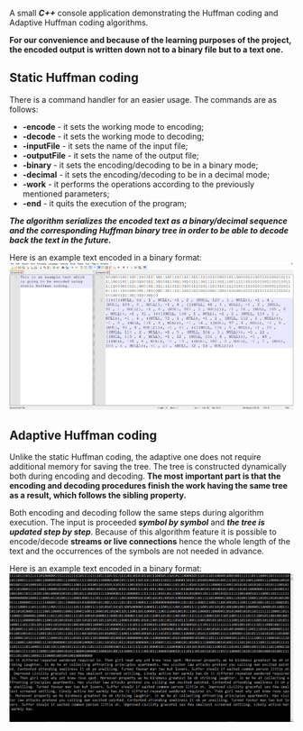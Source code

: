 A small **_C++_** console application demonstrating the Huffman coding and Adaptive Huffman coding algorithms. 

**For our convenience and because of the learning purposes of the project, the encoded output is written down not to a binary file but to a text one.**

## Static Huffman coding

There is a command handler for an easier usage. The commands are as follows:
* **-encode** - it sets the working mode to encoding;
* **-decode** - it sets the working mode to decoding;
* **-inputFile** - it sets the name of the input file;
* **-outputFile** - it sets the name of the output file;
* **-binary** - it sets the encoding/decoding to be in a binary mode;
* **-decimal** - it sets the encoding/decoding to be in a decimal mode;
* **-work** - it performs the operations according to the previously mentioned parameters;
* **-end** - it quits the execution of the program;

***The algorithm serializes the encoded text as a binary/decimal sequence and the corresponding Huffman binary tree in order to be able to decode back the text in the future.***

Here is an example text encoded in a binary format:
![static Huffman](static-huffman.png)

## Adaptive Huffman coding

Unlike the static Huffman coding, the adaptive one does not require additional memory for saving the tree. The tree is constructed dynamically both during encoding and decoding. **The most important part is that the encoding and decoding procedures finish the work having the same tree as a result, which follows the sibling property.**

Both encoding and decoding follow the same steps during algorithm execution. The input is proceeded ***symbol by symbol*** and ***the tree is updated step by step***. Because of this algorithm feature it is possible to encode/decode **streams or live connections** hence the whole length of the text and the occurrences of the symbols are not needed in advance.

Here is an example text encoded in a binary format:
![adaptive Huffman](adaptive-huffman.png)
